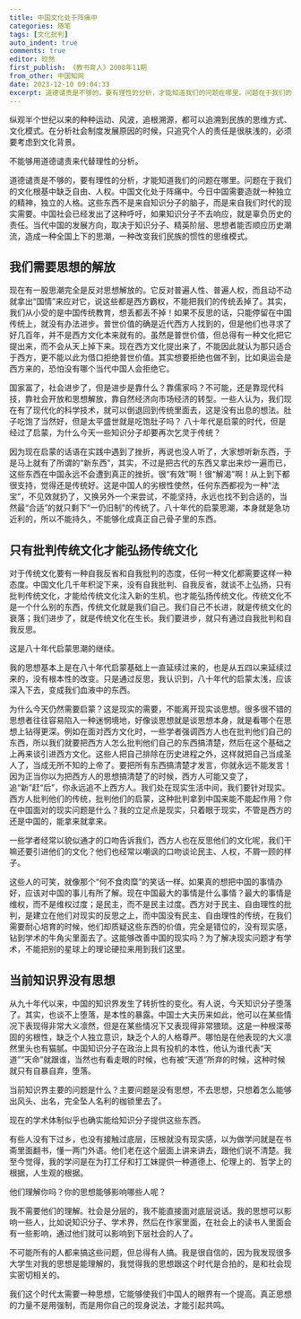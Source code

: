 ```yaml
---
title: 中国文化处于阵痛中
categories: 随笔
tags: [文化批判]
auto_indent: true
comments: true
editor: 皎然
first_publish: 《教书育人》2008年11期
from_other: 中国知网
date: 2023-12-10 09:04:33
excerpt: 道德谴责是不够的，要有理性的分析，才能知道我们的问题在哪里。问题在于我们的文化根基中缺乏自由、人权。中国文化处于阵痛中。今日中国需要造就一种独立的精神，独立的人格。这些东西不是来自知识分子的脑子，而是来自我们时代的现实需要。中国社会已经发出了这种呼吁，如果知识分子不去响应，就是辜负历史的责任。当代中国的发展方向，取决于知识分子、精英阶层、思想者能否顺应历史潮流，造成一种全国上下的思潮，一种改变我们民族的惯性的思维模式。
---
```

纵观半个世纪以来的种种运动、风波，追根溯源，都可以追溯到民族的思维方式、文化模式。在分析社会制度发展原因的时候，只追究个人的责任是很肤浅的，必须要考虑到文化背景。

不能够用道德谴责来代替理性的分析。

道德谴责是不够的，要有理性的分析，才能知道我们的问题在哪里。问题在于我们的文化根基中缺乏自由、人权。中国文化处于阵痛中。今日中国需要造就一种独立的精神，独立的人格。这些东西不是来自知识分子的脑子，而是来自我们时代的现实需要。中国社会已经发出了这种呼吁，如果知识分子不去响应，就是辜负历史的责任。当代中国的发展方向，取决于知识分子、精英阶层、思想者能否顺应历史潮流，造成一种全国上下的思潮，一种改变我们民族的惯性的思维模式。
## 我们需要思想的解放
现在有一股思潮完全是反对思想解放的。它反对普遍人性、普遍人权，而且动不动就拿出“国情”来应对它，说这些都是西方霸权，不能把我们的传统丢掉了。其实，我们从小受的是中国传统教育，想丢都丢不掉！如果不反思的话，只能停留在中国传统上，就没有办法进步。普世价值的确是近代西方人找到的，但是他们也寻求了好几百年，并不是西方文化本来就有的。虽然是普世价值，但总得有一种文化把它提出来，而不会从天上掉下来。现在西方文化提出来了，不能因此就认为那只适合于西方，更不能以此为借口拒绝普世价值。其实想要拒绝也做不到，比如奥运会是西方来的，恐怕没有哪个当代中国人会拒绝它。

国家富了，社会进步了，但是进步是靠什么？靠儒家吗？不可能，还是靠现代科技，靠社会开放和思想解放，靠自然经济向市场经济的转型。一些人认为，我们现在有了现代化的科学技术，就可以倒退回到传统里面去，这是没有出息的想法。肚子吃饱了当然好，但是太平盛世就是吃饱肚子吗？
八十年代是启蒙的时代，但是经过了启蒙，为什么今天一些知识分子却要再次乞灵于传统？

因为现在启蒙的话语在实践中遇到了挫折，再说也没人听了，大家想听新东西，于是马上就有了所谓的“新东西”，其实，不过是把古代的东西又拿出来炒一遍而已，这些东西在中国永远不会遭到真正的挫折。很“有效”啊！很“解渴”啊！从上到下都很支持，觉得还是传统好。这是中国人的劣根性使然，任何东西都视为一种“法宝”，不见效就扔了，又换另外一个来尝试，不能坚持，永远也找不到合适的，当然最“合适”的就只剩下“一仍旧制”的传统了。八十年代的启蒙思潮，本身就是急功近利的，所以不能持久，不能够化成真正自己骨子里的东西。
## 只有批判传统文化才能弘扬传统文化
对于传统文化要有一种自我反省和自我批判的态度，任何一种文化都需要这样一种态度。中国文化几千年积淀下来，没有自我批判、自我反省，就谈不上弘扬，只有批判传统文化，才能给传统文化注入新的生机，也才能弘扬传统文化。传统文化不是一个什么别的东西，传统文化就是我们自己。我们自己不长进，就是传统文化的衰落；我们进步了，就是传统文化在生长。我们要进步，就只有通过自我批判和自我反思。

这是八十年代启蒙思潮的继续。

我的思想基本上是在八十年代启蒙基础上一直延续过来的，也是从五四以来延续过来的，没有根本性的改变。只是通过反思，我认识到，八十年代的启蒙太浅，应该深入下去，变成我们血液中的东西。

为什么今天仍然需要启蒙？这是现实的需要，不能离开现实谈思想。很多很不错的思想者往往容易陷入一种迷惘境地，好像谈思想就是谈思想本身，就是看哪个在思想上钻得更深。例如在面对西方文化时，一些学者强调西方人也在批判他们自己的东西，所以我们就要把西方人怎么批判他们自己的东西搞清楚，然后在这个基础之上再来谈引进西方文化。这些人把自己排除在历史进程之外，这样就把自己当成圣人了，当成无所不知的上帝了。要把所有东西搞清楚才发言，你就永远不能发言！因为正当你以为把西方人的思想搞清楚了的时候，西方人可能又变了，追“新”赶“后”，你永远追不上西方人。我们处在现实生活中间，我们要针对现实。西方人批判他们的传统，批判他们的启蒙，这种批判拿到中国来能不能起作用？你在中国面对的现实问题是什么？我的立足点是现实，只着眼于现实，不管是西方的还是中国的，能拿来就拿来。

一些学者经常以貌似通才的口吻告诉我们，西方人也在反思他们的文化呢，我们干嘛还要引进他们的文化？他们也经常以嘲讽的口吻谈论民主、人权，不屑一顾的样子。

这些人的可笑，就像那个“何不食肉糜”的笑话一样。如果真的想把中国的事情办好，应该对中国的事儿有所了解。现在中国最大的事情是什么事情？最大的事情是维权，而不是维权过度；是民主，而不是民主过度。西方对于民主、自由理性的批判，是建立在他们对现实的反思之上，而中国没有民主、自由理性的传统，在我们需要耐心培育的时候，他们却质疑这些东西的价值，完全是错位的，没有现实感，钻到学术的牛角尖里面去了。这能够改善中国的现实吗？为了解决现实问题才有学术，不能把别的星球上的理论硬拉来用到我们这里。
## 当前知识界没有思想
从九十年代以来，中国的知识界发生了转折性的变化。有人说，今天知识分子堕落了。其实，也谈不上堕落，是本性的暴露。中国士大夫历来如此，他可以在某些情况下表现得非常大义凛然，但是在某些情况下又表现得非常猥琐。这是一种根深蒂固的劣根性，缺乏个人独立意识，缺乏个人的人格尊严。哪怕是在他表现的大义凛然里头也有猫腻。中国知识分子在政治上具有投机的本性，他认为谁代表“天道”“天命”就跟谁，当然也有看走眼的时候，也有被“天道”所弃的时候，这种时候就只有自暴自弃，堕落。

当前知识界主要的问题是什么？主要问题是没有思想，不去思想，只想着怎么能够出风头、出名，完全坠人名利的枷锁里去了。

现在的学术体制似乎也确实能给知识分子提供这些东西。

有些人没有下过乡，也没有接触过底层，压根就没有现实感，以为做学问就是在书斋里面翻书，懂一两门外语。他们老在这个层面上讲来讲去，跟他们说不清楚。我至今觉得，我的学问是在为打工仔和打工妹提供一种道德上、伦理上的、哲学上的根据，人生观的根据。

他们理解你吗？你的思想能够影响哪些人呢？

我不需要他们的理解。社会是分层的，我不能直接面对底层说话。我的思想可以影响一些人，比如说知识分子、学术界，然后在作家里面，在社会上的读书人里面会有一些影响，通过他们就可以影响到下层社会的人了。

不可能所有的人都来搞这些问题，但总得有人搞。我是很自信的，因为我发现很多大学生对我的思想是能理解的，我觉得我的思想跟这个时代是合拍的，是和社会现实密切相关的。

我们这个时代太需要一种思想，它能够使我们中国人的眼界有一个提高。真正思想的力量不是用强制，而是用你自己的现身说法，才能引起共鸣。
